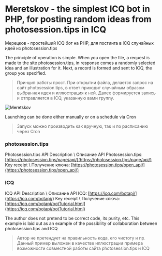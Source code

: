 # Meretskov - the simplest ICQ bot in PHP, for posting random ideas from photosession.tips in ICQ
Мерецков - простейший ICQ бот на PHP, для постинга в ICQ случайных идей из photosession.tips

The principle of operation is simple. When you open the file, a request is made to the site photosession.tips, in response comes a randomly selected idea and an illustration for it. Next, a record is formed and sent to ICQ, the group you specified.
>Принцип работы прост. При открытии файла, делается запрос на сайт photosession.tips, в ответ приходит случайным образом выбранная идея и иллюстрация к ней. Далее формируется запись и отправляется в ICQ,  указанную вами группу.  

![Meretskov](https://github.com/blyamur/Photosession.tips-ICQ-Bot-PHP/blob/master/readme/scheme.png)

 

Launching can be done either manually or on a schedule via Cron
>Запуск можно производить как вручную, так и по расписанию через Cron

### photosession.tips
Photosession.tips API Description \ Описание API Photosession.tips: [https://photosession.tips/page/api/](https://photosession.tips/page/api/)
Key receipt \ Получение ключа: [https://photosession.tips/open_api/](https://photosession.tips/open_api/)

### ICQ 
ICQ API Description \ Описание API ICQ: [https://icq.com/botapi/](https://icq.com/botapi/) 
Key receipt \ Получение ключа:[https://icq.com/botapi/botTutorial.html](https://icq.com/botapi/botTutorial.html) 

The author does not pretend to be correct code, its purity, etc. This example is laid out as an example of the possibility of collaboration between photosession.tips and ICQ
>Автор не претендует на правильность кода, его чистоту и пр. Данный пример выложен в качестве иллюстрации примера возможности совместной работы сайта photosession.tips и ICQ

